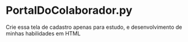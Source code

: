 # PortalDoColaborador.py
Crie essa tela de cadastro apenas para estudo, e desenvolvimento de minhas habilidades em HTML
